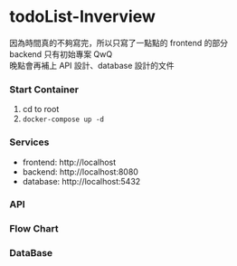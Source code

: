 # todoList-Inverview

因為時間真的不夠寫完，所以只寫了一點點的 frontend 的部分<br>
backend 只有初始專案 QwQ<br>
晚點會再補上 API 設計、database 設計的文件<br>

### Start Container

1. cd to root
2. `docker-compose up -d`

### Services

- frontend: http://localhost
- backend: http://localhost:8080
- database: http://localhost:5432

### API

### Flow Chart

### DataBase
